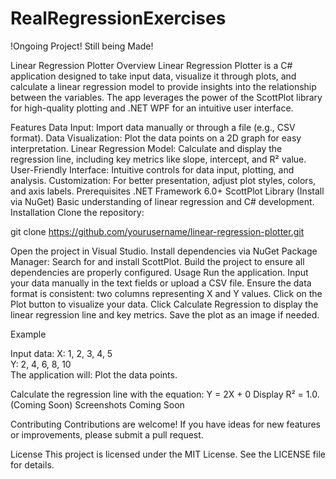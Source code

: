 # RealRegressionExercises
 
!Ongoing Project! Still being Made!

Linear Regression Plotter
Overview
Linear Regression Plotter is a C# application designed to take input data, visualize it through plots, and calculate a linear regression model to provide insights into the relationship between the variables. The app leverages the power of the ScottPlot library for high-quality plotting and .NET WPF for an intuitive user interface.

Features
Data Input: Import data manually or through a file (e.g., CSV format).
Data Visualization: Plot the data points on a 2D graph for easy interpretation.
Linear Regression Model: Calculate and display the regression line, including key metrics like slope, intercept, and R² value.
User-Friendly Interface: Intuitive controls for data input, plotting, and analysis.
Customization: For better presentation, adjust plot styles, colors, and axis labels.
Prerequisites
.NET Framework 6.0+
ScottPlot Library (Install via NuGet)
Basic understanding of linear regression and C# development.
Installation
Clone the repository:

git clone https://github.com/yourusername/linear-regression-plotter.git 

Open the project in Visual Studio.
Install dependencies via NuGet Package Manager:
Search for and install ScottPlot.
Build the project to ensure all dependencies are properly configured.
Usage
Run the application.
Input your data manually in the text fields or upload a CSV file.
Ensure the data format is consistent: two columns representing X and Y values.
Click on the Plot button to visualize your data.
Click Calculate Regression to display the linear regression line and key metrics.
Save the plot as an image if needed.

Example

Input data:
X: 1, 2, 3, 4, 5  
Y: 2, 4, 6, 8, 10  
The application will:
Plot the data points.

Calculate the regression line with the equation:
Y = 2X + 0
Display R² = 1.0. (Coming Soon)
Screenshots
Coming Soon

Contributing
Contributions are welcome! If you have ideas for new features or improvements, please submit a pull request.

License
This project is licensed under the MIT License. See the LICENSE file for details.
